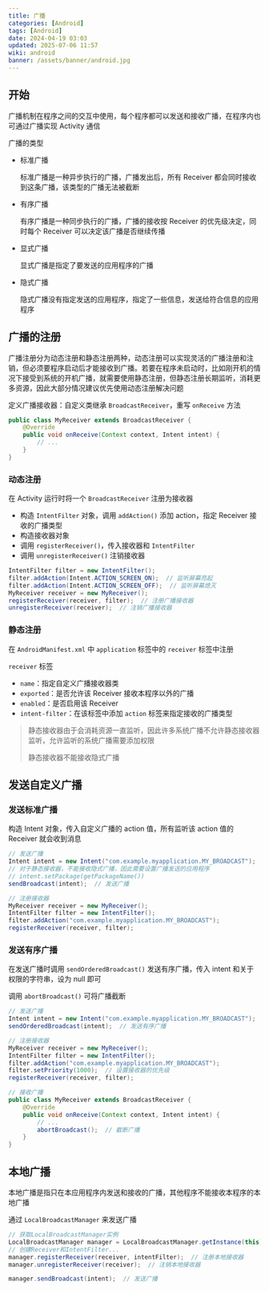 ```yaml
---
title: 广播
categories: [Android]
tags: [Android]
date: 2024-04-19 03:03
updated: 2025-07-06 11:57
wiki: android
banner: /assets/banner/android.jpg
---
```

## 开始

广播机制在程序之间的交互中使用，每个程序都可以发送和接收广播，在程序内也可通过广播实现 Activity 通信

广播的类型
- 标准广播
  
    标准广播是一种异步执行的广播，广播发出后，所有 Receiver 都会同时接收到这条广播，该类型的广播无法被截断
    
- 有序广播
  
    有序广播是一种同步执行的广播，广播的接收按 Receiver 的优先级决定，同时每个 Receiver 可以决定该广播是否继续传播
    
- 显式广播

    显式广播是指定了要发送的应用程序的广播
    
- 隐式广播

    隐式广播没有指定发送的应用程序，指定了一些信息，发送给符合信息的应用程序

## 广播的注册

广播注册分为动态注册和静态注册两种，动态注册可以实现灵活的广播注册和注销，但必须要程序启动后才能接收到广播。若要在程序未启动时，比如刚开机的情况下接受到系统的开机广播，就需要使用静态注册，但静态注册长期监听，消耗更多资源，因此大部分情况建议优先使用动态注册解决问题

定义广播接收器：自定义类继承 `BroadcastReceiver`，重写 `onReceive` 方法

```java
public class MyReceiver extends BroadcastReceiver {
    @Override
    public void onReceive(Context context, Intent intent) {
        // ...
    }
}
```

### 动态注册

在 Activity 运行时将一个 `BroadcastReceiver` 注册为接收器

- 构造 `IntentFilter` 对象，调用 `addAction()` 添加 action，指定 Receiver 接收的广播类型
- 构造接收器对象
- 调用 `registerReceiver()`，传入接收器和 `IntentFilter`
- 调用 `unregisterReceiver()` 注销接收器

```java
IntentFilter filter = new IntentFilter();
filter.addAction(Intent.ACTION_SCREEN_ON);  // 监听屏幕亮起
filter.addAction(Intent.ACTION_SCREEN_OFF);  // 监听屏幕熄灭
MyReceiver receiver = new MyReceiver();
registerReceiver(receiver, filter);  // 注册广播接收器
unregisterReceiver(receiver);  // 注销广播接收器
```

### 静态注册

在 `AndroidManifest.xml` 中 `application` 标签中的 `receiver` 标签中注册

`receiver` 标签

- `name`：指定自定义广播接收器类
- `exported`：是否允许该 Receiver 接收本程序以外的广播
- `enabled`：是否启用该 Receiver
- `intent-filter`：在该标签中添加 `action` 标签来指定接收的广播类型

> 静态接收器由于会消耗资源一直监听，因此许多系统广播不允许静态接收器监听，允许监听的系统广播需要添加权限
> 
> 静态接收器不能接收隐式广播

## 发送自定义广播

### 发送标准广播

构造 Intent 对象，传入自定义广播的 action 值，所有监听该 action 值的 Receiver 就会收到消息

```java
// 发送广播
Intent intent = new Intent("com.example.myapplication.MY_BROADCAST");
// 对于静态接收器，不能接收隐式广播，因此需要设置广播发送的应用程序
// intent.setPackage(getPackageName())
sendBroadcast(intent);  // 发送广播

// 注册接收器
MyReceiver receiver = new MyReceiver();
IntentFilter filter = new IntentFilter();
filter.addAction("com.example.myapplication.MY_BROADCAST");
registerReceiver(receiver, filter);
```

### 发送有序广播

在发送广播时调用 `sendOrderedBroadcast()` 发送有序广播，传入 intent 和关于权限的字符串，设为 null 即可

调用 `abortBroadcast()` 可将广播截断

```java
// 发送广播
Intent intent = new Intent("com.example.myapplication.MY_BROADCAST");
sendOrderedBroadcast(intent);  // 发送有序广播

// 注册接收器
MyReceiver receiver = new MyReceiver();
IntentFilter filter = new IntentFilter();
filter.addAction("com.example.myapplication.MY_BROADCAST");
filter.setPriority(1000);  // 设置接收器的优先级
registerReceiver(receiver, filter);

// 接收广播
public class MyReceiver extends BroadcastReceiver {
    @Override
    public void onReceive(Context context, Intent intent) {
        // ...
        abortBroadcast();  // 截断广播
    }
}
```

## 本地广播

本地广播是指只在本应用程序内发送和接收的广播，其他程序不能接收本程序的本地广播

通过 `LocalBroadcastManager` 来发送广播

```java
// 获取LocalBroadcastManager实例
LocalBroadcastManager manager = LocalBroadcastManager.getInstance(this);
// 创建Receiver和IntentFilter...
manager.registerReceiver(receiver, intentFilter);  // 注册本地接收器
manager.unregisterReceiver(receiver);  // 注销本地接收器

manager.sendBroadcast(intent);  // 发送广播
```
